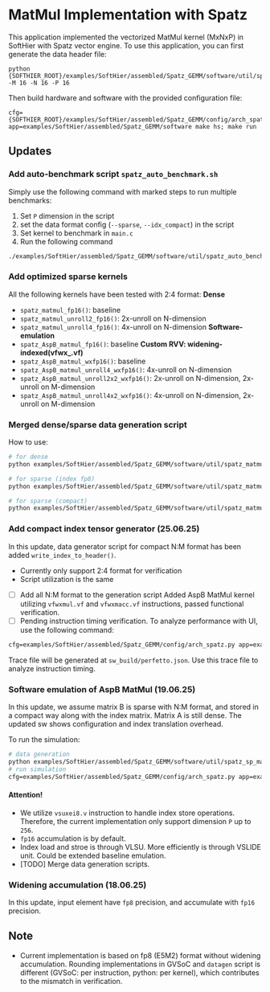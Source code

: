 # MatMul Implementation with Spatz 
This application implemented the vectorized MatMul kernel (MxNxP) in SoftHier with Spatz vector engine. To use this application, you can first generate the data header file:
```
python {SOFTHIER_ROOT}/examples/SoftHier/assembled/Spatz_GEMM/software/util/spatz_matmul_datagen.py -M 16 -N 16 -P 16
```
Then build hardware and software with the provided configuration file:
```
cfg={SOFTHIER_ROOT}/examples/SoftHier/assembled/Spatz_GEMM/config/arch_spatz.py app=examples/SoftHier/assembled/Spatz_GEMM/software make hs; make run
```

## Updates

### Add auto-benchmark script `spatz_auto_benchmark.sh`
Simply use the following command with marked steps to run multiple benchmarks:
1. Set `P` dimension in the script
2. set the data format config (`--sparse`, `--idx_compact`) in the script
3. Set kernel to benchmark in `main.c`
4. Run the following command
```tcl
./examples/SoftHier/assembled/Spatz_GEMM/software/util/spatz_auto_benchmark.sh > benchmark_output.txt
```

### Add optimized sparse kernels
All the following kernels have been tested with 2:4 format:
**Dense**
- `spatz_matmul_fp16()`: baseline
- `spatz_matmul_unroll2_fp16()`: 2x-unroll on N-dimension
- `spatz_matmul_unroll4_fp16()`: 4x-unroll on N-dimension
**Software-emulation**
- `spatz_AspB_matmul_fp16()`: baseline
**Custom RVV: widening-indexed(vfwx_.vf)**
- `spatz_AspB_matmul_wxfp16()`: baseline
- `spatz_AspB_matmul_unroll4_wxfp16()`: 4x-unroll on N-dimension
- `spatz_AspB_matmul_unroll2x2_wxfp16()`: 2x-unroll on N-dimension, 2x-unroll on M-dimension
- `spatz_AspB_matmul_unroll4x2_wxfp16()`: 4x-unroll on N-dimension, 2x-unroll on M-dimension

### Merged dense/sparse data generation script
How to use:
```tcl
# for dense 
python examples/SoftHier/assembled/Spatz_GEMM/software/util/spatz_matmul_datagen.py -M 32 -N 32 -P 32 -spN 2 -spM 4

# for sparse (index fp8)
python examples/SoftHier/assembled/Spatz_GEMM/software/util/spatz_matmul_datagen.py -M 32 -N 32 -P 32 -spN 2 -spM 4 --sparse

# for sparse (compact)
python examples/SoftHier/assembled/Spatz_GEMM/software/util/spatz_matmul_datagen.py -M 32 -N 32 -P 32 -spN 2 -spM 4 --sparse --idx_compact
```

### Add compact index tensor generator (25.06.25)
In this update, data generator script for compact N:M format has been added `write_index_to_header()`.
- Currently only support 2:4 format for verification
- Script utilization is the same
- [ ] Add all N:M format to the generation script
Added AspB MatMul kernel utilizing `vfwxmul.vf` and `vfwxmacc.vf` instructions, passed functional verification.
- [ ] Pending instruction timing verification.
To analyze performance with UI, use the following command:
```tcl
cfg=examples/SoftHier/assembled/Spatz_GEMM/config/arch_spatz.py app=examples/SoftHier/assembled/Spatz_GEMM/software make hs; make runv pfto
```
Trace file will be generated at `sw_build/perfetto.json`. Use this trace file to analyze instruction timing.

### Software emulation of AspB MatMul (19.06.25)
In this update, we assume matrix B is sparse with N:M format, and stored in a compact way along with the index matrix. Matrix A is still dense. The updated sw shows configuration and index translation overhead.

To run the simulation:
```tcl
# data generation
python examples/SoftHier/assembled/Spatz_GEMM/software/util/spatz_sp_matmul_datagen.py -M 16 -N 16 -P 16 -spN 2 -spM 4
# run simulation
cfg=examples/SoftHier/assembled/Spatz_GEMM/config/arch_spatz.py app=examples/SoftHier/assembled/Spatz_GEMM/software make hs; make run
```
#### Attention!
- We utilize `vsuxei8.v` instruction to handle index store operations. Therefore, the current implementation only support dimension `P` up to `256`. 
- `fp16` accumulation is by default.
- Index load and stroe is through VLSU. More efficiently is through VSLIDE unit. Could be extended baseline emulation.
- [TODO] Merge data generation scripts.


### Widening accumulation (18.06.25)
In this update, input element have `fp8` precision, and accumulate with `fp16` precision. 

## Note
- Current implementation is based on fp8 (E5M2) format without widening accumulation. Rounding implementations in GVSoC and `datagen` script is different (GVSoC: per instruction, python: per kernel), which contributes to the mismatch in verification.
